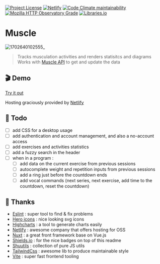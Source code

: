 [![Project License](https://img.shields.io/github/license/babforlife/muscle.svg?color=informational)](https://github.com/babforlife/muscle/blob/master/LICENSE)
[![Netlify](https://img.shields.io/netlify/7ff4783c-a280-492e-80a3-24823ef13ca2)](https://muscle-webapp.netlify.app)
[![Code Climate maintainability](https://img.shields.io/codeclimate/maintainability/babforlife/muscle)](https://codeclimate.com/github/babforlife/muscle)
[![Mozilla HTTP Observatory Grade](https://img.shields.io/mozilla-observatory/grade/muscle-webapp.netlify.app)](https://observatory.mozilla.org/analyze/muscle-webapp.netlify.app)
[![Libraries.io](https://img.shields.io/librariesio/github/babforlife/muscle.svg)](https://libraries.io/github/babforlife/muscle)

# Muscle
![1702640102555_](https://github.com/babforlife/muscle-api/assets/55501953/ad0fa98a-d304-4b6d-98d5-259c5b672426)
> Tracks musculation activities and renders statisitcs and diagrams
> Works with [Muscle API](https://github.com/babforlife/muscle-api) to get and update the data

## 🎬 Demo

[Try it out](https://muscle-webapp.netlify.app)

Hosting graciously provided by [Netlify](https://www.netlify.com)

## 📝 Todo
- [ ] add CSS for a desktop usage
- [ ] add authentication and account management, and also a no-account access
- [ ] add exercises and activities statistics
- [ ] add a fuzzy search in the header
- [ ] when in a program :
  - [ ] add data on the current exercise from previous sessions
  - [ ] autocomplete weight and repetition inputs from previous sessions
  - [ ] add a ring just before the countdown ends
  - [ ] add vocal commands (next series, next exercise, add time to the countdown, reset the countdown)

## 🙏 Thanks

- [Eslint](https://github.com/eslint/eslint) : super tool to find & fix problems
- [Hero icons](https://github.com/tailwindlabs/heroicons) : nice looking svg icons
- [Highcharts](https://github.com/highcharts/highcharts) : a tool to generate charts easily
- [Netlify](https://www.netlify.com/) : awesome company that offers hosting for OSS
- [Nuxt](https://github.com/nuxt/nuxt) : a great front framework base on Vue.js
- [Shields.io](https://shields.io) : for the nice badges on top of this readme
- [Shuutils](https://github.com/Shuunen/shuutils) : collection of pure JS utils
- [TailwindCss](https://github.com/tailwindlabs/tailwindcss) : awesome lib to produce maintainable style
- [Vite](https://github.com/vitejs/vite) : super fast frontend tooling
